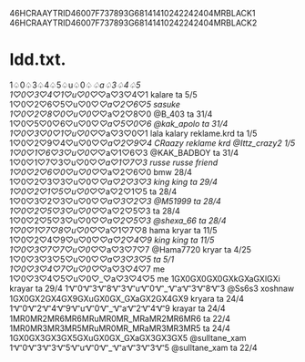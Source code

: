 46HCRAAYTRID46007F737893G68141410242242404MRBLACK1
46HCRAAYTRID46007F737893G68141410242242404MRBLACK2
# Idd.txt.
 1♤0♤3♤4♤5♤u♤0♤_♤a♤3♤4♤5   
1♡0♡3♡4♡1♡u♡0♡_♡a♡3♡4♡1  kalare ta 5/5
1♡0♡2♡6♡5♡u♡0♡_♡a♡2♡6♡5  sasuke
1♡0♡2♡8♡0♡u♡0♡_♡a♡2♡8♡0   @B_403 ta 31/4
1♡0♡5♡0♡6♡u♡0♡_♡a♡5♡0♡6  @kak_apolo ta 31/4
1♡0♡3♡0♡1♡u♡0♡_♡a♡3♡0♡1  lala kalary reklame.krd ta 1/5
1♡0♡2♡9♡4♡u♡0♡_♡a♡2♡9♡4   CRaazy reklame krd @Ittz_crazy2  1/5
1♡0♡1♡6♡3♡u♡0♡_♡a♡1♡6♡3   @KAK_BADBOY  ta 31/4
 1♡0♡1♡7♡3♡u♡0♡_♡a♡1♡7♡3   russe                             russe friend 
1♡0♡2♡6♡0♡u♡0♡_♡a♡2♡6♡0  bmw 28/4
1♡0♡2♡3♡3♡u♡0♡_♡a♡2♡3♡3 king king ta 29/4
1♡0♡2♡1♡5♡u♡0♡_♡a♡2♡1♡5  ta 28/4
1♡0♡3♡2♡3♡u♡0♡_♡a♡3♡2♡3   @M51999  ta 28/4
1♡0♡2♡5♡3♡u♡0♡_♡a♡2♡5♡3  ta 28/4
1♡0♡2♡5♡3♡u♡0♡_♡a♡2♡5♡3  @shexa_66  ta 28/4
1♡0♡1♡7♡8♡u♡0♡_♡a♡1♡7♡8 hama kryar ta 11/5 
1♡0♡2♡4♡9♡u♡0♡_♡a♡2♡4♡9 king king  ta 11/5
1♡0♡3♡7♡7♡u♡0♡_♡a♡3♡7♡7    @Hama7720   kryar ta 4/25
1♡0♡3♡3♡5♡u♡0♡_♡a♡3♡3♡5  ta 5/1
1♡0♡3♡4♡7♡u♡0♡_♡a♡3♡4♡7 me
1♡0♡3♡4♡5♡u♡0♡_♡a♡3♡4♡5 me
1GX0GX0GX0GXkGXaGXlGXi  krayar ta 29/4
1Ꮙ0Ꮙ3Ꮙ8Ꮙ3ᏉuᏉ0Ꮙ_ᏉaᏉ3Ꮙ8Ꮙ3  @Ss6s3  xoshnaw
1GX0GX2GX4GX9GXuGX0GX_GXaGX2GX4GX9  kryara ta 24/4 
1Ꮙ0Ꮙ2Ꮙ4Ꮙ9ᏉuᏉ0Ꮙ_ᏉaᏉ2Ꮙ4Ꮙ9 krayar ta 24/4
1MR0MR2MR6MR6MRuMR0MR_MRaMR2MR6MR6    ta 22/4
1MR0MR3MR3MR5MRuMR0MR_MRaMR3MR3MR5  ta 24/4
1GX0GX3GX3GX5GXuGX0GX_GXaGX3GX3GX5 @sulltane_xam
1Ꮙ0Ꮙ3Ꮙ3Ꮙ5ᏉuᏉ0Ꮙ_ᏉaᏉ3Ꮙ3Ꮙ5 @sulltane_xam  ta 22/4
